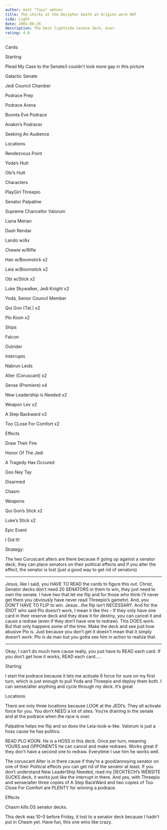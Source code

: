 ```yaml
---
author: matt "Tasa" wehner
title: The chicks at the Decipher booth at Origins were HOT
side: Light
date: 2001-08-26
description: The best lightside senate deck, ever.
rating: 4.0
---
```

Cards: 

Starting
Plead My Case to the Senate/I couldn’t look more gay in this picture

Galactic Senate
Jedi Council Chamber
Podrace Prep
Podrace Arena
Boonta Eve Podrace
Anakin’s Podracer
Seeking An Audience

Locations
Rendezvous Point
Yoda’s Hutt
Obi’s Hutt

Characters
PlayGirl Threepio
Senator Palpatine
Supreme Chancellor Valorum
Liana Merian
Dash Rendar
Lando w/Ax
Chewie w/Rifle
Han w/Boomstick x2
Leia w/Boomstick x2
Obi w/Stick x2
Luke Skywalker, Jedi Knight x2
Yoda, Senior Council Member
Qui Gon (Tat.) x2
Plo Koon x2

Ships
Falcon
Outrider

Interrupts
Nabrun Leids
Alter (Coruscant) x2
Sense (Premiere) x4
New Leadership is Needed x2
Weapon Lev x2
A Step Backward x3
Too CLose For Comfort x2

Effects
Draw Their Fire
Honor Of The Jedi
A Tragedy Has Occured
Goo Ney Tay
Disarmed
Chasm

Weapons
Qui Gon’s Stick x2
Luke’s Stick x2

Epic Event
I Did It! 

Strategy: 

The two Coruscant alters are there because if going up against a senator deck, they can place senators on their political effects and if you alter the effect, the senator is lost (just a good way to get rid of senators)
*****************************************
Jesus, like I said, you HAVE TO READ the cards to figure this out.  Christ, Senator decks don’t need 20 SENATORS in them to win, they just need to own the senate.  I have two that let me flip and for those who think I’ll never get them you obviously have never read Threepio’s gametxt.  And, you DON’T HAVE TO FLIP to win.  Jesus...the flip isn’t NECESSARY.  And for the IDIOT who said Plo doesn’t work, I mean it like this - If they only have one card in their reserve deck and they draw it for destiny, you can cancel it and cause a redraw (even if they don’t have one to redraw).  This DOES work.  But that only happens some of the time.  Make the deck and see just how abusive Plo is.  Just because you don’t get it doesn’t mean that it simply doesn’t work.  Plo is da man but you gotta see him in action to realize that.
******************************************



Okay, I can’t do much here cause really, you just have to READ each card.  If you don’t get how it works, READ each card.....


Starting
I start the podrace because it lets me activate 6 force for sure on my first turn, which is just enough to pull Yoda and Threepio and deploy them both.  I can sense/alter anything and cycle through my deck.  It’s great

Locations
There are only three locations because LOOK at the JEDI’s.  They all activate force for you.  You don’t NEED a lot of sites.  You’re draining in the senate and at the podrace when the race is over.

Palpatine helps me flip and so does the Leia-look-a-like.  Valorum is just a hoss cause he has politics.
READ PLO KOON.  He is a HOSS in this deck.  Once per turn, meaning YOURS and OPPONENTS he can cancel and make redraws.  Works great if they don’t have a second one to redraw.  Everytime I use him he works well.

The coruscant Alter is in there cause if they’re a good/annoying senator on one of their Political effects you can get rid of the senator at least.  If you don’t understand New LeaderShip Needed, read my DECKTECH’s WEBSITE SUCKS deck, it works just like the interrupt in there.  And yes, with Threepio and sense/alter three copies of A Step BackWard and two copies of Too Close For Comfort are PLENTY for winning a podrace.  

Effects
Chasm kills DS senator decks.

This deck was 10-0 before Friday, it lost to a senator deck because I hadn’t put in Chasm yet.  Have fun, this one wins like crazy.   